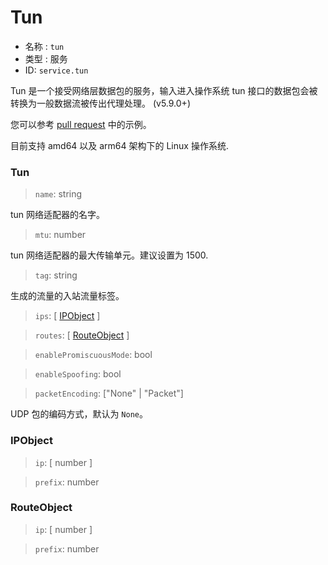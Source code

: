 # Tun
* 名称 : `tun`
* 类型 : 服务
* ID: `service.tun`

Tun 是一个接受网络层数据包的服务，输入进入操作系统 tun 接口的数据包会被转换为一般数据流被传出代理处理。 (v5.9.0+)

您可以参考 [pull request](https://github.com/v2fly/v2ray-core/pull/2541) 中的示例。

目前支持  amd64 以及 arm64 架构下的 Linux 操作系统.

### Tun

> `name`: string

tun 网络适配器的名字。

> `mtu`: number

tun 网络适配器的最大传输单元。建议设置为 1500.

> `tag`: string

生成的流量的入站流量标签。

> `ips`: [ [IPObject](#IPObject) ]


> `routes`: [ [RouteObject](#RouteObject) ]


> `enablePromiscuousMode`: bool


> `enableSpoofing`: bool


> `packetEncoding`:  \["None" | "Packet"\]

UDP 包的编码方式，默认为 `None`。


### IPObject

> `ip`: [ number ]


> `prefix`: number

### RouteObject

> `ip`: [ number ]

> `prefix`: number
